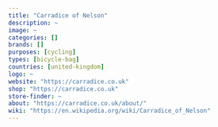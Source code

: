 ```yaml
---
title: "Carradice of Nelson"
description: ~
image: ~
categories: []
brands: []
purposes: [cycling]
types: [bicycle-bag]
countries: [united-kingdom]
logo: ~
website: "https://carradice.co.uk"
shop: "https://carradice.co.uk"
store-finder: ~
about: "https://carradice.co.uk/about/"
wiki: "https://en.wikipedia.org/wiki/Carradice_of_Nelson"
---
```

